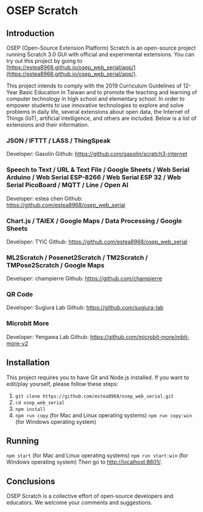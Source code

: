 # OSEP Scratch
## Introduction
OSEP (Open-Source Extension Platform) Scratch is an open-source project running Scratch 3.0 GUI with official and experimental extensions. You can try out this project by going to [https://estea8968.github.io/osep_web_serial/app/](https://estea8968.github.io/osep_web_serial/app/).

This project intends to comply with the 2019 Curriculum Guidelines of 12-Year Basic Education in Taiwan and to promote the teaching and learning of computer technology in high school and elementary school. In order to empower students to use innovative technologies to explore and solve problems in daily life, several extensions about open data, the Internet of Things (IoT), artificial intelligence, and others are included. Below is a list of extensions and their information. 

### JSON / IFTTT / LASS / ThingSpeak
Developer: Gasolin
Github: https://github.com/gasolin/scratch3-internet

### Speech to Text / URL & Text File / Google Sheets / Web Serial Arduino / Web Serial ESP-8266 / Web Serial ESP 32 / Web Serial PicoBoard / MQTT / Line / Open AI
Developer: estea chen
Github: https://github.com/estea8968/osep_web_serial

### Chart.js / TAIEX / Google Maps / Data Processing / Google Sheets 
Developer: TYiC
Github: https://github.com/estea8968/osep_web_serial 

### ML2Scratch / Posenet2Scratch / TM2Scratch / TMPose2Scratch / Google Maps 
Developer: champierre
Github: https://github.com/champierre

### QR Code
Developer: Sugiura Lab
Github: https://github.com/sugiura-lab

### Microbit More
Developer: Yengawa Lab
Github: https://github.com/microbit-more/mbit-more-v2

## Installation
This project requires you to have Git and Node.js installed. If you want to edit/play yourself, please follow these steps:

1. `git clone https://github.com/estea8968/osep_web_serial.git`
2. `cd osep_web_serial`
3. `npm install`
4. `npm run copy` (for Mac and Linux operating systems)
   `npm run copy:win` (for Windows operating system)

## Running
`npm start` (for Mac and Linux operating systems)
`npm run start:win` (for Windows operating system)
Then go to [http://localhost:8601/](http://localhost:8601/).

## Conclusions
OSEP Scratch is a collective effort of open-source developers and educators. We welcome your comments and suggestions.  
